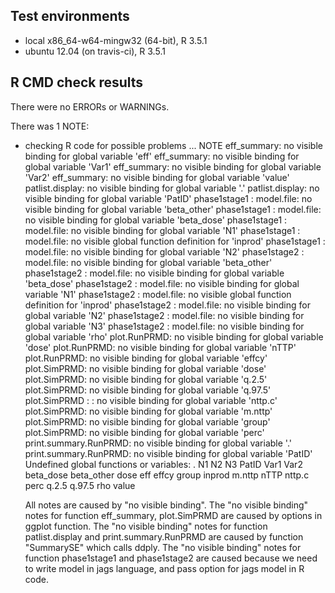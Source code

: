 ## Test environments
* local x86_64-w64-mingw32 (64-bit), R 3.5.1
* ubuntu 12.04 (on travis-ci), R 3.5.1


## R CMD check results
There were no ERRORs or WARNINGs. 

There was 1 NOTE:

* checking R code for possible problems ... NOTE
  eff_summary: no visible binding for global variable 'eff'
  eff_summary: no visible binding for global variable 'Var1'
  eff_summary: no visible binding for global variable 'Var2'
  eff_summary: no visible binding for global variable 'value'
  patlist.display: no visible binding for global variable '.'
  patlist.display: no visible binding for global variable 'PatID'
  phase1stage1 : model.file: no visible binding for global variable
    'beta_other'
  phase1stage1 : model.file: no visible binding for global variable
    'beta_dose'
  phase1stage1 : model.file: no visible binding for global variable 'N1'
  phase1stage1 : model.file: no visible global function definition for
    'inprod'
  phase1stage1 : model.file: no visible binding for global variable 'N2'
  phase1stage2 : model.file: no visible binding for global variable
    'beta_other'
  phase1stage2 : model.file: no visible binding for global variable
    'beta_dose'
  phase1stage2 : model.file: no visible binding for global variable 'N1'
  phase1stage2 : model.file: no visible global function definition for
    'inprod'
  phase1stage2 : model.file: no visible binding for global variable 'N2'
  phase1stage2 : model.file: no visible binding for global variable 'N3'
  phase1stage2 : model.file: no visible binding for global variable 'rho'
  plot.RunPRMD: no visible binding for global variable 'dose'
  plot.RunPRMD: no visible binding for global variable 'nTTP'
  plot.RunPRMD: no visible binding for global variable 'effcy'
  plot.SimPRMD: no visible binding for global variable 'dose'
  plot.SimPRMD: no visible binding for global variable 'q.2.5'
  plot.SimPRMD: no visible binding for global variable 'q.97.5'
  plot.SimPRMD : <anonymous>: no visible binding for global variable
    'nttp.c'
  plot.SimPRMD: no visible binding for global variable 'm.nttp'
  plot.SimPRMD: no visible binding for global variable 'group'
  plot.SimPRMD: no visible binding for global variable 'perc'
  print.summary.RunPRMD: no visible binding for global variable '.'
  print.summary.RunPRMD: no visible binding for global variable 'PatID'
  Undefined global functions or variables:
    . N1 N2 N3 PatID Var1 Var2 beta_dose beta_other dose eff effcy group
    inprod m.nttp nTTP nttp.c perc q.2.5 q.97.5 rho value

  All notes are caused by "no visible binding". 
  The "no visible binding" notes for function eff_summary, plot.SimPRMD are caused by options in ggplot function.
  The "no visible binding" notes for function patlist.display and print.summary.RunPRMD are caused by function "SummarySE" which calls ddply.
  The "no visible binding" notes for function phase1stage1 and phase1stage2 are caused because we need to write model in jags language,
  and pass option for jags model in R code. 
  
